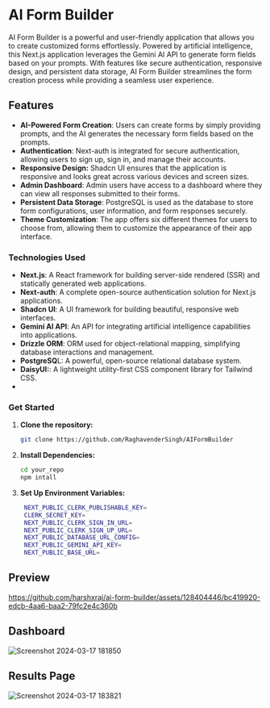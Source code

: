 # AI Form Builder

AI Form Builder is a powerful and user-friendly application that allows you to create customized forms effortlessly. Powered by artificial intelligence, this Next.js application leverages the Gemini AI API to generate form fields based on your prompts. With features like secure authentication, responsive design, and persistent data storage, AI Form Builder streamlines the form creation process while providing a seamless user experience.

## Features

- **AI-Powered Form Creation**: Users can create forms by simply providing prompts, and the AI generates the necessary form fields based on the prompts.
- **Authentication**: Next-auth is integrated for secure authentication, allowing users to sign up, sign in, and manage their accounts.
- **Responsive Design:** Shadcn UI ensures that the application is responsive and looks great across various devices and screen sizes.
- **Admin Dashboard**: Admin users have access to a dashboard where they can view all responses submitted to their forms.
- **Persistent Data Storage**: PostgreSQL is used as the database to store form configurations, user information, and form responses securely.
- **Theme Customization**: The app offers six different themes for users to choose from, allowing them to customize the appearance of their app interface.

### Technologies Used

- **Next.js**: A React framework for building server-side rendered (SSR) and statically generated web applications.
- **Next-auth**: A complete open-source authentication solution for Next.js applications.
- **Shadcn UI**: A UI framework for building beautiful, responsive web interfaces.
- **Gemini AI API**: An API for integrating artificial intelligence capabilities into applications.
- **Drizzle ORM**: ORM used for object-relational mapping, simplifying database interactions and management.
- **PostgreSQ**L: A powerful, open-source relational database system.
- **DaisyUI:**: A lightweight utility-first CSS component library for Tailwind CSS.
- 

### Get Started
1. **Clone the repository:**

   ```bash
   git clone https://github.com/RaghavenderSingh/AIFormBuilder
   ```

2. **Install Dependencies:**

   ```bash
   cd your_repo
   npm intall
   ```

3. **Set Up Environment Variables:**

   ```bash
    NEXT_PUBLIC_CLERK_PUBLISHABLE_KEY=
    CLERK_SECRET_KEY=
    NEXT_PUBLIC_CLERK_SIGN_IN_URL=
    NEXT_PUBLIC_CLERK_SIGN_UP_URL=
    NEXT_PUBLIC_DATABASE_URL_CONFIG=
    NEXT_PUBLIC_GEMINI_API_KEY=
    NEXT_PUBLIC_BASE_URL=
    ```

## Preview
https://github.com/harshxraj/ai-form-builder/assets/128404446/bc419920-edcb-4aa6-baa2-79fc2e4c360b

## Dashboard
![Screenshot 2024-03-17 181850](https://github.com/harshxraj/ai-form-builder/assets/128404446/5b384e5a-6cc6-4120-945c-b6471a9717f0)


## Results Page
![Screenshot 2024-03-17 183821](https://github.com/harshxraj/ai-form-builder/assets/128404446/14e8492c-07e4-4a8d-a82e-18c5df1c0d86)



